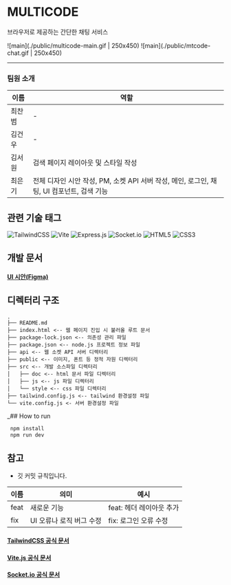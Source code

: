# MULTICODE

브라우저로 제공하는 간단한 채팅 서비스

![main](./public/multicode-main.gif | 250x450)
![main](./public/mtcode-chat.gif | 250x450)

***

### 팀원 소개
| 이름   | 역할                                                  |
|------|-----------------------------------------------------|
| 최찬범  | -                                                   |
| 김건우  | -                                                   |
| 김서원 | 검색 페이지 레이아웃 및 스타일 작성                                |
| 최은기 | 전체 디자인 시안 작성, PM, 소켓 API 서버 작성, 메인, 로그인, 채팅, UI 컴포넌트, 검색 기능 |


## 관련 기술 태그

![TailwindCSS](https://img.shields.io/badge/tailwindcss-%2338B2AC.svg?style=for-the-badge&logo=tailwind-css&logoColor=white)
![Vite](https://img.shields.io/badge/vite-%23646CFF.svg?style=for-the-badge&logo=vite&logoColor=white)
![Express.js](https://img.shields.io/badge/express.js-%23404d59.svg?style=for-the-badge&logo=express&logoColor=%2361DAFB)
![Socket.io](https://img.shields.io/badge/Socket.io-black?style=for-the-badge&logo=socket.io&badgeColor=010101)
![HTML5](https://img.shields.io/badge/html5-%23E34F26.svg?style=for-the-badge&logo=html5&logoColor=white)
![CSS3](https://img.shields.io/badge/css3-%231572B6.svg?style=for-the-badge&logo=css3&logoColor=white)

## 개발 문서
#### [UI 시안(Figma)](https://www.figma.com/file/GDqd62B3vAlWVLCrv3Q3mT/Untitled?type=design&node-id=0%3A1&mode=design&t=bhvee9wxlE6fiLpa-1)

## 디렉터리 구조
```
.
├── README.md 
├── index.html <-- 웹 페이지 진입 시 불러올 루트 문서
├── package-lock.json <-- 의존성 관리 파일
├── package.json <-- node.js 프로젝트 정보 파일
├── api <-- 웹 소켓 API 서버 디렉터리
├── public <-- 이미지, 폰트 등 정적 자원 디렉터리
├── src <-- 개발 소스파일 디렉터리
│   ├── doc <-- html 문서 파일 디렉터리
│   ├── js <-- js 파일 디렉터리
│   └── style <-- css 파일 디렉터리
├── tailwind.config.js <-- tailwind 환경설정 파일
└── vite.config.js <- 서버 환경설정 파일
```

_## How to run
```bash
 npm install
 npm run dev
```

## 참고
* 깃 커밋 규칙입니다.

| 이름 | 의미 | 예시 |
|----|-----|---|
|feat|새로운 기능|feat: 헤더 레이아웃 추가|
|fix|UI 오류나 로직 버그 수정|fix: 로그인 오류 수정|

#### [TailwindCSS 공식 문서](https://tailwindcss.com/)
#### [Vite.js 공식 문서](https://vitejs.dev/)
#### [Socket.io 공식 문서](https://socket.io/docs/v4/)
